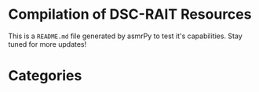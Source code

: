 Compilation of DSC-RAIT Resources
=================================
This is a ``README.md`` file generated by asmrPy to test it's capabilities. Stay tuned for more updates!
# Categories

